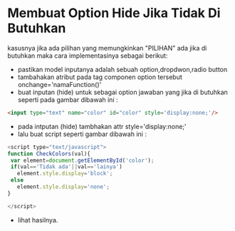 # Membuat Option Hide Jika Tidak Di Butuhkan
kasusnya jika ada pilihan yang memungkinkan "PILIHAN" ada jika di butuhkan maka cara implementasinya sebagai berikut:

- pastikan model inputanya adalah sebuah option,dropdwon,radio button
- tambahakan atribut pada tag componen option tersebut onchange='namaFunction()'
- buat inputan (hide) untuk sebagai option jawaban yang jika di butuhkan seperti pada gambar dibawah ini :
```HTML
<input type="text" name="color" id="color" style='display:none;'/>
```
- pada intputan (hide) tambhakan attr style='display:none;' 
- lalu buat script seperti gambar dibawah ini :
```javascript
<script type="text/javascript">
function CheckColors(val){
 var element=document.getElementById('color');
 if(val=='Tidak ada'||val=='lainya')
   element.style.display='block';
 else  
   element.style.display='none';
}

</script> 
```
- lihat hasilnya.